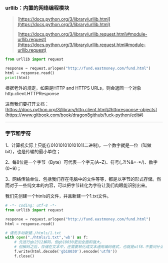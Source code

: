 ### urllib：内置的网络编程模块

> [https://docs.python.org/3/library/urllib.html](https://docs.python.org/3/library/urllib.html)
>
> [https://docs.python.org/3/library/urllib.request.html\#module-urllib.request](https://docs.python.org/3/library/urllib.request.html#module-urllib.request)

```py
from urllib import request

response = request.urlopen("http://fund.eastmoney.com/fund.html")
html = response.read()
print(html)
```

根据老外的规定，如果是HTTP and HTTPS URLs，则会返回一个对象 http.client.HTTPResponse

进而我们要打开文档：[https://docs.python.org/3/library/http.client.html\#httpresponse-objects](https://www.gitbook.com/book/dragon8github/fuck-python/edit#)

---

### 字节和字符

1、计算机实际上只能存01010101010101\(二进制\)，一个数字就是一位（叫做bit），也是传输的最小单位；

2、每8位是一个字节（Byte）可代表一个字元\(A~Z\)、符号\(,.?!%&+-\*/\)、数字\(0~9\)；

3、网络传输单位、包括我们存在电脑中的文件等等，都是以字节的形式存储。然而对于一些纯文本的内容，可以把字节转化为字符让我们肉眼能识别出来。

我们先创建一个htnls的文件，并且新建一个1.txt文件。

```py
# -*- coding: utf-8 -*-
from urllib import request

response = request.urlopen("http://fund.eastmoney.com/fund.html")
html = response.read()

# 请先手动新建./htmls/1.txt
with open("./htmls/1.txt",'wb') as f:
    # 先进行gb2312解码，但gb18030更加全面和强大。
    # 但解码之后，存储在文本中，还需要转化成文本通用编码格式，也就是utf8.不要问什么。
    f.write(html.decode('gb18030').encode('utf8'))
    f.close()
```



